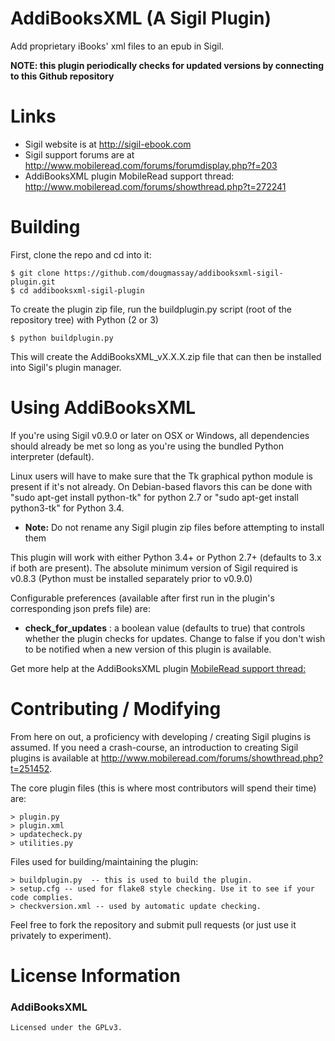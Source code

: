 AddiBooksXML (A Sigil Plugin)
============

Add proprietary iBooks' xml files to an epub in Sigil.

**NOTE: this plugin periodically checks for updated versions by connecting to this Github repository**

Links
=====

* Sigil website is at <http://sigil-ebook.com>
* Sigil support forums are at <http://www.mobileread.com/forums/forumdisplay.php?f=203>
* AddiBooksXML plugin MobileRead support thread: <http://www.mobileread.com/forums/showthread.php?t=272241>

Building
========

First, clone the repo and cd into it:

    $ git clone https://github.com/dougmassay/addibooksxml-sigil-plugin.git
    $ cd addibooksxml-sigil-plugin
    
To create the plugin zip file, run the buildplugin.py script (root of the repository tree) with Python (2 or 3)

    $ python buildplugin.py
    
This will create the AddiBooksXML_vX.X.X.zip file that can then be installed into Sigil's plugin manager.

Using AddiBooksXML
=================
If you're using Sigil v0.9.0 or later on OSX or Windows, all dependencies should already be met so long as you're using the bundled Python interpreter (default).

Linux users will have to make sure that the Tk graphical python module is present if it's not already.  On Debian-based flavors this can be done with "sudo apt-get install python-tk" for python 2.7 or "sudo apt-get install python3-tk" for Python 3.4.

* **Note:** Do not rename any Sigil plugin zip files before attempting to install them

This plugin will work with either Python 3.4+ or Python 2.7+ (defaults to 3.x if both are present).
The absolute minimum version of Sigil required is v0.8.3 (Python must be installed separately prior to v0.9.0)


Configurable preferences (available after first run in the plugin's corresponding json prefs file) are:

* **check_for_updates** : a boolean value (defaults to true) that controls whether the plugin checks for updates. Change to false if you don't wish to be notified when a new version of this plugin is available.


Get more help at the AddiBooksXML plugin [MobileRead support thread:](<http://www.mobileread.com/forums/showthread.php?t=272241>)

    
Contributing / Modifying
============
From here on out, a proficiency with developing / creating Sigil plugins is assumed.
If you need a crash-course, an introduction to creating Sigil plugins is available at
http://www.mobileread.com/forums/showthread.php?t=251452.


The core plugin files (this is where most contributors will spend their time) are:

    > plugin.py
    > plugin.xml
    > updatecheck.py
    > utilities.py

    
Files used for building/maintaining the plugin:

    > buildplugin.py  -- this is used to build the plugin.
    > setup.cfg -- used for flake8 style checking. Use it to see if your code complies.
    > checkversion.xml -- used by automatic update checking.

Feel free to fork the repository and submit pull requests (or just use it privately to experiment).


License Information
=======

### AddiBooksXML

    Licensed under the GPLv3.
